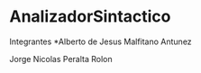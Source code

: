 # AnalizadorSintactico

Integrantes
*Alberto de Jesus Malfitano Antunez


Jorge Nicolas Peralta Rolon
